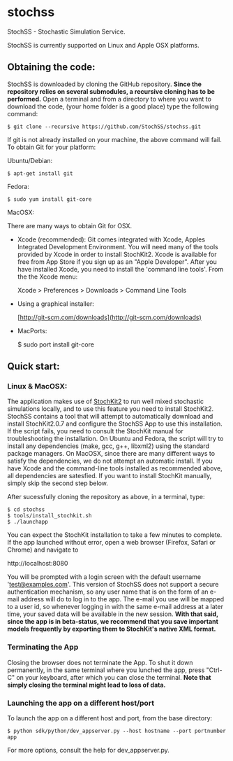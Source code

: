 stochss
=======

StochSS - Stochastic Simulation Service.  

StochSS is currently supported on Linux and Apple OSX platforms. 

## Obtaining the code:

StochSS is downloaded by cloning the GitHub repository. **Since the repository relies on several submodules, a recursive cloning has to be performed.** Open a terminal and from a directory to where you want to download the code,
(your home folder is a good place) type the following command:

    $ git clone --recursive https://github.com/StochSS/stochss.git

If git is not already installed on your machine, the above command will fail. To obtain Git for your platform:

Ubuntu/Debian:

    $ apt-get install git
  
Fedora:

    $ sudo yum install git-core

MacOSX:

There are many ways to obtain Git for OSX.

* Xcode (recommended):
  Git comes integrated with Xcode, Apples Integrated Development Environment. You will need many of the tools provided by Xcode in order to install StochKit2.
  Xcode is available for free from App Store if you sign up as an "Apple Developer". After you have installed Xcode, you need to install the 'command line tools'. 
  From the the Xcode menu:
    
  Xcode > Preferences > Downloads > Command Line Tools    
  

* Using a graphical installer:

     [http://git-scm.com/downloads](http://git-scm.com/downloads)

* MacPorts:

    $ sudo port install git-core
      

## Quick start:
  
### Linux & MacOSX:

The application makes use of [StochKit2](http://www.engineering.ucsb.edu/~cse/StochKit/) to run well mixed stochastic
simulations locally, and to use this feature you need to install StochKit2. StochSS contains a tool that will attempt to
automatically download and install StochKit2.0.7 and configure the StochSS App to use this installation. 
If the script fails, you need to consult the StochKit manual for troubleshooting the installation. On Ubuntu and Fedora,
the script will try to install any dependencies (make, gcc, g++, libxml2) using the standard package managers. On MacOSX,
since there are many different ways to satisfy the dependencies, we do not attempt an automatic install. 
If you have Xcode and the command-line tools installed as recommended above, all dependencies are satesfied. If you want
to install StochKit manually, simply skip the second step below. 

After sucessfully cloning the repository as above, in a terminal, type:

    $ cd stochss
    $ tools/install_stochkit.sh
    $ ./launchapp

You can expect the StochKit installation to take a few minutes to complete. 
If the app launched without error, open a web browser (Firefox, Safari or Chrome) and navigate to

http://localhost:8080

You will be prompted with a login screen with the default username 'test@examples.com'. This version of StochSS does not support 
a secure authentication mechanism, so any user name that is on the form of an e-mail address will do to log in to the app. 
The e-mail you use will be mapped to a user id, so whenever logging in with the same e-mail address at a later time, 
your saved data will be available in the new session. **With that said, since the app is in beta-status, we recommend that you save important models frequently by exporting them to StochKit's native XML format.**

### Terminating the App 

Closing the browser does not terminate the App. To shut it down permanently, in the same terminal where you lunched the app,
press "Ctrl-C" on your keyboard, after which you can close the terminal. **Note that simply closing the terminal might lead to loss of data.** 


### Launching the app on a different host/port

To launch the app on a different host and port, from the base directory:

    $ python sdk/python/dev_appserver.py --host hostname --port portnumber app
    
For more options, consult the help for dev_appserver.py.



